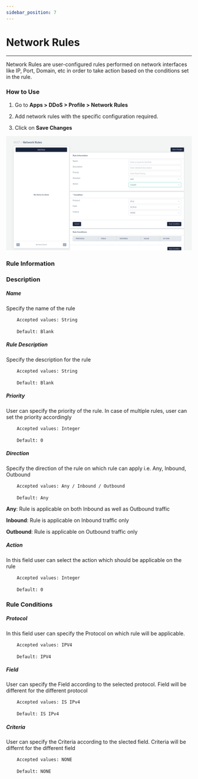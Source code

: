 ```yaml
---
sidebar_position: 7
---
```


# Network Rules

---

Network Rules are user-configured rules performed on network interfaces like IP, Port, Domain, etc in order to take action based on the conditions set in the rule.

### How to Use

1. Go to **Apps > DDoS > Profile > Network Rules**

2. Add network rules with the specific configuration required.

3. Click on **Save Changes**

![network_rukes](/img/ddos/v7/docs/network.png)

### Rule Information

### Description

##### **Name**

Specify the name of the rule

```
    Accepted values: String

    Default: Blank 
```


##### **Rule Description**

Specify the description for the rule

```
    Accepted values: String

    Default: Blank 
```


##### **Priority**

User can specify the priority of the rule. In case of multiple rules, user can set the priority accordingly

```
    Accepted values: Integer

    Default: 0 
```


##### **Direction**

Specify the direction of the rule on which rule can apply i.e. Any, Inbound, Outbound

```
    Accepted values: Any / Inbound / Outbound

    Default: Any 
```


**Any**: Rule is applicable on both Inbound as well as Outbound traffic

**Inbound**: Rule is applicable on Inbound traffic only

**Outbound**: Rule is applicable on Outbound traffic only

##### **Action**

In this field user can select the action which should be applicable on the rule

```
    Accepted values: Integer

    Default: 0 
```


### Rule Conditions

##### **Protocol**

In this field user can specify the Protocol on which rule will be applicable.

```
    Accepted values: IPV4

    Default: IPV4 
```


##### **Field**

User can specify the Field according to the selected protocol. Field will be different for the different protocol

```
    Accepted values: IS IPv4

    Default: IS IPv4 
```


##### **Criteria**

User can specify the Criteria according to the slected field. Criteria will be differnt for the different field

```
    Accepted values: NONE

    Default: NONE 
```

